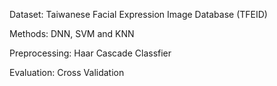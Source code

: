 Dataset: Taiwanese Facial Expression Image Database (TFEID) 

Methods: DNN, SVM and KNN

Preprocessing: Haar Cascade Classfier

Evaluation: Cross Validation
